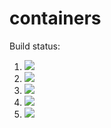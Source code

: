 # containers

Build status:

1. [![](https://github.com/abizermamnoon/containers/workflows/tests-fibonacci/badge.svg)](https://github.com/abizermamnoon/containers/actions?query=workflow%3Atests-fibonacci)
1. [![](https://github.com/abizermamnoon/containers/workflows/tests-range/badge.svg)](https://github.com/abizermamnoon/containers/actions?query=workflow%3Atests-range)
1. [![](https://github.com/abizermamnoon/containers/workflows/tests-BST/badge.svg)](https://github.com/abizermamnoon/containers/actions?query=workflow%3Atests-BST)
1. [![](https://github.com/abizermamnoon/containers/workflows/tests-BinaryTree/badge.svg)](https://github.com/abizermamnoon/containers/actions?query=workflow%3Atests-BinaryTree)
1. [![](https://github.com/abizermamnoon/containers/workflows/tests-AVLTree/badge.svg)](https://github.com/abizermamnoon/containers/actions?query=workflow%3Atests-AVLTree)

